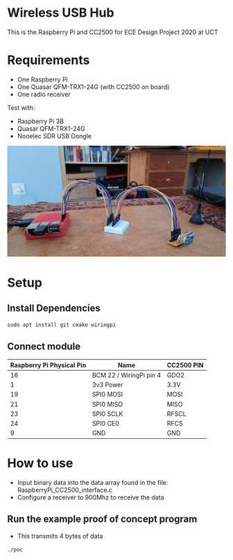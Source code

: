 # Wireless USB Hub

This is the Raspberry Pi and CC2500 for ECE Design Project 2020 at UCT

# Requirements

* One Raspberry Pi
* One Quasar QFM-TRX1-24G (with CC2500 on board)
* One radio receiver

Test with:
* Raspberry Pi 3B
* Quasar QFM-TRX1-24G
* Nooelec SDR USB Dongle

![](Set-up.jpeg)

# Setup

## Install Dependencies
```
sudo apt install git cmake wiringpi
```

## Connect module

| Raspberry Pi Physical Pin	| Name  	                  | CC2500 PIN 	|
|---	                    |---	                      |---	        |
|   16	                    |  BCM 22 / WiringPi pin 4 	  |   GDO2	    |
|   1                       |  3v3 Power	              |   3.3V	    |
|   19                      |  SPI0 MOSI 	              |   MOSI	    |
|   21                      |  SPI0 MISO                  |   MISO      |
|   23                      |  SPI0 SCLK	              |   RFSCL     |
|   24                      |  SPI0 CE0                   |   RFCS	    |
|   9                       |  GND                        |   GND	    |


# How to use
* Input binary data into the data array found in the file: RaspberryPi_CC2500_interface.c
* Configure a receiver to 900Mhz to receive the data

## Run the example proof of concept program
* This transmits 4 bytes of data

```
./poc
```
